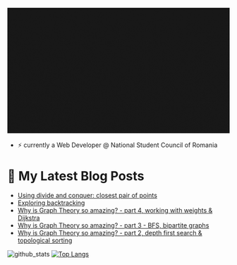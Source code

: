 
[![profile_banner](./banner.gif)]()
- ⚡ currently a Web Developer @ National Student Council of Romania

# 💬 My Latest Blog Posts
<!-- BLOG-POST-LIST:START -->
- [Using divide and conquer: closest pair of points](https://dev.to/kruzzy/using-divide-and-conquer-closest-pair-of-points-5e2g)
- [Exploring backtracking](https://dev.to/kruzzy/exploring-backtracking-25dp)
- [Why is Graph Theory so amazing? - part 4, working with weights & Dijkstra](https://dev.to/kruzzy/why-is-graph-theory-so-amazing-part-4-working-with-weights-dijkstra-450k)
- [Why is Graph Theory so amazing? - part 3 - BFS, bipartite graphs](https://dev.to/kruzzy/why-is-graph-theory-so-amazing-part-3-bfs-bipartite-graphs-2860)
- [Why is Graph Theory so amazing? - part 2, depth first search & topological sorting](https://dev.to/kruzzy/why-is-graph-theory-so-amazing-part-2-depth-first-search-topological-sorting-jkg)
<!-- BLOG-POST-LIST:END -->

![github_stats](https://github-readme-stats.vercel.app/api?username=KruZZy&show_icons=true&theme=dark) 
[![Top Langs](https://github-readme-stats.vercel.app/api/top-langs/?username=KruZZy&langs_count=8&theme=dark&layout=compact)](https://github.com/anuraghazra/github-readme-stats)

<!--
**KruZZy/KruZZy** is a ✨ _special_ ✨ repository because its `README.md` (this file) appears on your GitHub profile.

Here are some ideas to get you started:

- 🔭 I’m currently working on ...
- 🌱 I’m currently learning ...
- 👯 I’m looking to collaborate on ...
- 🤔 I’m looking for help with ...
- 💬 Ask me about ...
- 📫 How to reach me: ...
- 😄 Pronouns: ...
- ⚡ Fun fact: ...
-->
